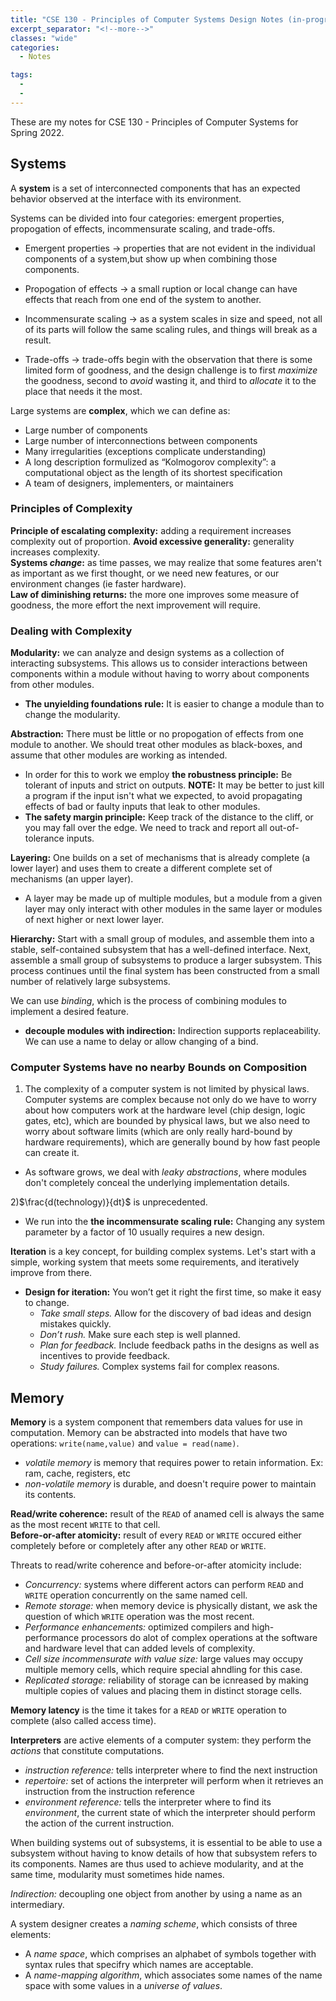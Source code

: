 ```yaml
---
title: "CSE 130 - Principles of Computer Systems Design Notes (in-progress)"
excerpt_separator: "<!--more-->"
classes: "wide"
categories:
  - Notes

tags:
  - 
  - 
---
```


These are my notes for CSE 130 - Principles of Computer Systems for Spring 2022.  
## Systems

A **system** is a set of interconnected components that has an expected behavior observed at the interface with its environment.

Systems can be divided into four categories: emergent properties, propogation of effects, incommensurate scaling, and trade-offs.
- Emergent properties $\to$ properties that are not evident in the individual components of a system,but show up when combining those components.

- Propogation of effects $\to$ a small ruption or local change can have effects that reach from one end of the system to another.

- Incommensurate scaling $\to$ as a system scales in size and speed, not all of its parts will follow the same scaling rules, and things will break as a result.

- Trade-offs $\to$ trade-offs begin with the observation that there is some limited form of goodness, and the design challenge is to first *maximize* the goodness, second to *avoid* wasting it, and third to *allocate* it to the place that needs it the most.

Large systems are **complex**, which we can define as:
  - Large number of components
  - Large number of interconnections between components
  - Many irregularities (exceptions complicate understanding)
  - A long description formulized as “Kolmogorov complexity”: a computational object as the length of its shortest specification
  - A team of designers, implementers, or maintainers  

### Principles of Complexity
**Principle of escalating complexity:** adding a requirement increases complexity out of proportion.
**Avoid excessive generality:** generality increases complexity.  
**Systems *change*:** as time passes, we may realize that some features aren't as important as we first thought, or we need new features, or our environment changes (ie faster hardware).  
**Law of diminishing returns:** the more one improves some measure of goodness, the more effort the next improvement will require.

### Dealing with Complexity
**Modularity:** we can analyze and design systems as a collection of interacting subsystems. This allows us to consider interactions between components within a module without having to worry about components from other modules.
  - **The unyielding foundations rule:** It is easier to change a module than to change the modularity.  

**Abstraction:** There must be little or no propogation of effects from one module to another. We should treat other modules as black-boxes, and assume that other modules are working as intended. 
  - In order for this to work we employ **the robustness principle:** Be tolerant of inputs and strict on outputs. **NOTE:** It may be better to just kill a program if the input isn't what we expected, to avoid propagating effects of bad or faulty inputs that leak to other modules.
  - **The safety margin principle:** Keep track of the distance to the cliff, or you may fall over the edge. We need to track and report all out-of-tolerance inputs.

**Layering:** One builds on a set of mechanisms that is already complete (a lower layer) and uses them to create a different complete set of mechanisms (an upper layer).  
  - A layer may be made up of multiple modules, but a module from a given layer may only interact with other modules in the same layer or modules of next higher or next lower layer.

**Hierarchy:** Start with a small group of modules, and assemble them into a stable, self-contained subsystem that has a well-defined interface. Next, assemble a small group of subsystems to produce a larger subsystem. This process continues until the final system has been constructed from a small number of relatively large subsystems.

We can use *binding*, which is the process of combining modules to implement a desired feature.
  - **decouple modules with indirection:** Indirection supports replaceability. We can use a name to delay or allow changing of a bind.

### Computer Systems have no nearby Bounds on Composition
1) The complexity of a computer system is not limited by physical laws. Computer systems are complex because not only do we have to worry about how computers work at the hardware level (chip design, logic gates, etc), which are bounded by physical laws, but we also need to worry about software limits (which are only really hard-bound by hardware requirements), which are generally bound by how fast people can create it.
  - As software grows, we deal with *leaky abstractions*, where modules don't completely conceal the underlying implementation details.

2)$\frac{d(technology)}{dt}$ is unprecedented.
  - We run into the **the incommensurate scaling rule:** Changing any system parameter by a factor of 10 usually requires a new design.


**Iteration** is a key concept, for building complex systems. Let's start with a simple, working system that meets some requirements, and iteratively improve from there.
  - **Design for iteration:** You won’t get it right the first time, so make it easy to change.
    - *Take small steps.* Allow for the discovery of bad ideas and design mistakes quickly.
    - *Don’t rush.* Make sure each step is well planned.
    - *Plan for feedback.* Include feedback paths in the designs as well as incentives to provide feedback.
    - *Study failures.* Complex systems fail for complex reasons.
  
## Memory
**Memory** is a system component that remembers data values for use in computation. Memory can be abstracted into models that have two operations: ```write(name,value)``` and ```value = read(name)```.

  - *volatile memory* is memory that requires power to retain information. Ex: ram, cache, registers, etc  
  - *non-volatile memory* is durable, and doesn't require power to maintain its contents.

**Read/write coherence:** result of the ```READ``` of anamed cell is always the same as the most recent ```WRITE``` to that cell.  
**Before-or-after atomicity:** result of every ```READ``` or ```WRITE``` occured either completely before or completely after any other ```READ``` or ```WRITE```.  

Threats to read/write coherence and before-or-after atomicity include:
  - *Concurrency:* systems where different actors can perform ```READ``` and ```WRITE``` operation concurrently on the same named cell.  
  - *Remote storage:* when memory device is physically distant, we ask the question of which ```WRITE``` operation was the most recent.  
  - *Performance enhancements:* optimized compilers and high-performance processors do alot of complex operations at the software and hardware level that can added levels of complexity.  
  - *Cell size incommensurate with value size:* large values may occupy multiple memory cells, which require special ahndling for this case.  
  - *Replicated storage:* reliability of storage can be icnreased by making multiple copies of values and placing them in distinct storage cells.

**Memory latency** is the time it takes for a ```READ``` or ```WRITE``` operation to complete (also called access time).  

**Interpreters** are active elements of a computer system: they perform the *actions* that constitute computations.  
  - *instruction reference:* tells interpreter where to find the next instruction  
  - *repertoire:* set of actions the interpreter will perform when it retrieves an instruction from the instruction reference  
  - *environment reference:* tells the interpreter where to find its *environment*, the current state of which the interpreter should perform the action of the current instruction.

When building systems out of subsystems, it is essential to be able to use a subsystem without having to know details of how that subsystem refers to its components. Names are thus used to achieve modularity, and at the same time, modularity must sometimes hide names.

*Indirection:* decoupling one object from another by using a name as an intermediary.  

A system designer creates a *naming scheme*, which consists of three elements:
  - A *name space*, which comprises an alphabet of symbols together with syntax rules that specifry which names are acceptable.  
  - A *name-mapping algorithm*, which associates some names of the name space with some values in a *universe of values*.  
  
